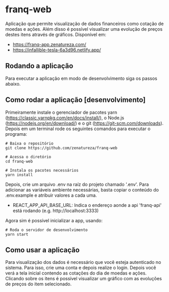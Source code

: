 # franq-web

Aplicação que permite visualização de dados financeiros como cotação de moedas e ações. Além disso é possível visualizar uma evolução de preços destes itens através de gráficos.
Disponível em:

- https://franq-app.zenatureza.com/
- https://infallible-tesla-6a3d96.netlify.app/

## Rodando a aplicação

Para executar a aplicação em modo de desenvolvimento siga os passos abaixo.

## Como rodar a aplicação [desenvolvimento]

Primeiramente instale o gerenciador de pacotes yarn (https://classic.yarnpkg.com/en/docs/install/), o Node.js (https://nodejs.org/en/download/) e o git (https://git-scm.com/downloads). Depois em um terminal rode os seguintes comandos para executar o programa:

```shell
# Baixa o repositório
git clone https://github.com/zenatureza/franq-web

# Acessa o diretório
cd franq-web

# Instala os pacotes necessários
yarn install
```

Depois, crie um arquivo .env na raíz do projeto chamado '.env'. Para adicionar as variáveis ambiente necessárias, basta copiar o conteúdo do .env.example e atribuir valores a cada uma.

- REACT_APP_API_BASE_URL: Indica o endereço aonde a api 'franq-api' está rodando (e.g. http://localhost:3333)

Agora sim é possível inicializar a app, usando:

```shell
# Roda o servidor de desenvolvimento
yarn start
```

## Como usar a aplicação

Para visualização dos dados é necessário que você esteja autenticado no sistema. Para isso, crie uma conta e depois realize o login.
Depois você verá a tela inicial contendo as cotações do dia de moedas e ações. Clicando sobre os itens é possível visualizar um gráfico com as evoluções de preços do item selecionado.
